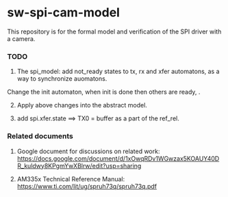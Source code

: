 # sw-spi-cam-model

This repository is for the formal model and verification of the SPI driver with a camera.

### TODO
1. The spi_model: add not_ready states to tx, rx and xfer automatons, as a way to synchronize auomatons. 

Change the init automaton, when init is done then others are ready, .

2. Apply above changes into the abstract model.

3. add spi.xfer.state ==> TX0 = buffer as a part of the ref_rel.

### Related documents
1. Google document for discussions on related work: https://docs.google.com/document/d/1xOwqRDv1WGwzax5KOAUY40DR_kuldwy8KPgmYwXBlrw/edit?usp=sharing

2. AM335x Technical Reference Manual: https://www.ti.com/lit/ug/spruh73q/spruh73q.pdf

